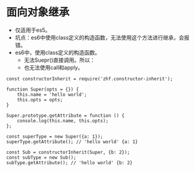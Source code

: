 # 面向对象继承
* 仅适用于es5。
* 坑点：es6中使用class定义的构造函数，无法使用这个方法进行继承，会报错。
* es6中，使用class定义的构造函数。
    - 无法Suepr()直接调用。所以：
    - 也无法使用call和apply。
```
const constructorInherit = require('zhf.constructor-inherit');

function Super(opts = {}) {
    this.name = 'hello world';
    this.opts = opts;
}

Super.prototype.getAttribute = function () {
    console.log(this.name, this.opts);
};

const superType = new Super({a: 1});
superType.getAttribute(); // 'hello world' {a: 1}

const Sub = constructorInherit(Super, {b: 2});
const subType = new Sub();
subType.getAttribute(); // 'hello world' {b: 2}
```
